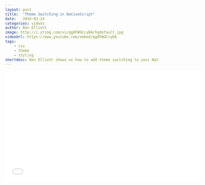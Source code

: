 ```yaml
---
layout: post
title:  "Theme Switching in NativeScript"
date:   2016-03-24
categories: videos
author: Ben Elliott
image: http://i.ytimg.com/vi/qgOFWGCcyDA/hqdefault.jpg
videoUrl: https://www.youtube.com/embed/qgOFWGCcyDA
tags: 
    - css
    - theme
    - styling
shortdesc: Ben Elliott shows us how to add theme switching to your NativeScript app. 
---
```

<iframe width="640" height="360" src="{{ page.videoUrl }}" frameborder="0" allowfullscreen></iframe>